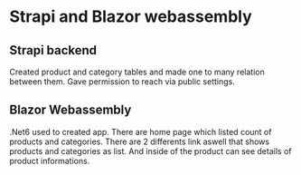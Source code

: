 # Strapi and Blazor webassembly


## Strapi backend 

Created product and category tables and made one to many relation between them. Gave permission to reach via public settings.

## Blazor Webassembly

.Net6 used to created app. There are home page which listed count of products and categories. There are 2 differents link aswell that shows products and categories as list. And inside of the product can see details of product informations.
